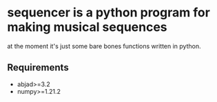 # sequencer is a python program for making musical sequences

at the moment it's just some bare bones functions written in python.

## Requirements
+ abjad>=3.2
+ numpy>=1.21.2

